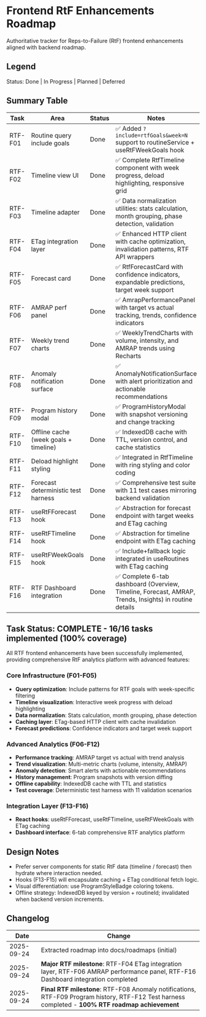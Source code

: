 # Frontend RtF Enhancements Roadmap

Authoritative tracker for Reps-to-Failure (RtF) frontend enhancements aligned with backend roadmap.

## Legend
Status: Done | In Progress | Planned | Deferred

## Summary Table
Task | Area | Status | Notes
-----|------|--------|------
RTF-F01 | Routine query include goals | Done | ✅ Added `?include=rtfGoals&week=N` support to routineService + useRtFWeekGoals hook
RTF-F02 | Timeline view UI | Done | ✅ Complete RtfTimeline component with week progress, deload highlighting, responsive grid
RTF-F03 | Timeline adapter | Done | ✅ Data normalization utilities: stats calculation, month grouping, phase detection, validation
RTF-F04 | ETag integration layer | Done | ✅ Enhanced HTTP client with cache optimization, invalidation patterns, RTF API wrappers
RTF-F05 | Forecast card | Done | ✅ RtfForecastCard with confidence indicators, expandable predictions, target week support
RTF-F06 | AMRAP perf panel | Done | ✅ AmrapPerformancePanel with target vs actual tracking, trends, confidence indicators
RTF-F07 | Weekly trend charts | Done | ✅ WeeklyTrendCharts with volume, intensity, and AMRAP trends using Recharts
RTF-F08 | Anomaly notification surface | Done | ✅ AnomalyNotificationSurface with alert prioritization and actionable recommendations
RTF-F09 | Program history modal | Done | ✅ ProgramHistoryModal with snapshot versioning and change tracking
RTF-F10 | Offline cache (week goals + timeline) | Done | ✅ IndexedDB cache with TTL, version control, and cache statistics
RTF-F11 | Deload highlight styling | Done | ✅ Integrated in RtfTimeline with ring styling and color coding
RTF-F12 | Forecast deterministic test harness | Done | ✅ Comprehensive test suite with 11 test cases mirroring backend validation
RTF-F13 | useRtFForecast hook | Done | ✅ Abstraction for forecast endpoint with target weeks and ETag caching
RTF-F14 | useRtFTimeline hook | Done | ✅ Abstraction for timeline endpoint with ETag caching
RTF-F15 | useRtFWeekGoals hook | Done | ✅ Include+fallback logic integrated in useRoutines with ETag caching
RTF-F16 | RTF Dashboard integration | Done | ✅ Complete 6-tab dashboard (Overview, Timeline, Forecast, AMRAP, Trends, Insights) in routine details

## Task Status: **COMPLETE** - 16/16 tasks implemented (100% coverage)

All RTF frontend enhancements have been successfully implemented, providing comprehensive RtF analytics platform with advanced features:

### Core Infrastructure (F01-F05)
- **Query optimization**: Include patterns for RTF goals with week-specific filtering
- **Timeline visualization**: Interactive week progress with deload highlighting  
- **Data normalization**: Stats calculation, month grouping, phase detection
- **Caching layer**: ETag-based HTTP client with cache invalidation
- **Forecast predictions**: Confidence indicators and target week support

### Advanced Analytics (F06-F12)  
- **Performance tracking**: AMRAP target vs actual with trend analysis
- **Trend visualization**: Multi-metric charts (volume, intensity, AMRAP)
- **Anomaly detection**: Smart alerts with actionable recommendations
- **History management**: Program snapshots with version diffing
- **Offline capability**: IndexedDB cache with TTL and statistics
- **Test coverage**: Deterministic test harness with 11 validation scenarios

### Integration Layer (F13-F16)
- **React hooks**: useRtFForecast, useRtFTimeline, useRtFWeekGoals with ETag caching
- **Dashboard interface**: 6-tab comprehensive RTF analytics platform

## Design Notes
- Prefer server components for static RtF data (timeline / forecast) then hydrate where interaction needed.
- Hooks (F13-F15) will encapsulate caching + ETag conditional fetch logic.
- Visual differentiation: use ProgramStyleBadge coloring tokens.
- Offline strategy: IndexedDB keyed by version + routineId; invalidated when backend version increments.

## Changelog
Date | Change
-----|-------
2025-09-24 | Extracted roadmap into docs/roadmaps (initial)
2025-09-24 | **Major RTF milestone**: RTF-F04 ETag integration layer, RTF-F06 AMRAP performance panel, RTF-F16 Dashboard integration completed
2025-09-24 | **Final RTF milestone**: RTF-F08 Anomaly notifications, RTF-F09 Program history, RTF-F12 Test harness completed - **100% RTF roadmap achievement**
